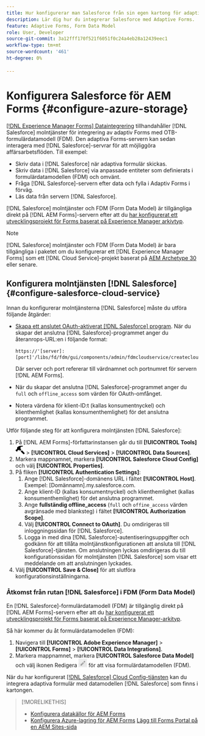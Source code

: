 ```yaml
---
title: Hur konfigurerar man Salesforce från sin egen kartong för adaptiva Forms?
description: Lär dig hur du integrerar Salesforce med Adaptive Forms.
feature: Adaptive Forms, Form Data Model
role: User, Developer
source-git-commit: 3a12fff170f521f6051f0c24a4eb28a12439eec1
workflow-type: tm+mt
source-wordcount: '461'
ht-degree: 0%

---
```



# Konfigurera Salesforce för AEM Forms {#configure-azure-storage}

[[!DNL Experience Manager Forms] Dataintegrering](data-integration.md) tillhandahåller [!DNL Salesforce] molntjänster för integrering av adaptiv Forms med OTB-formulärdatamodell (FDM). Den adaptiva Forms-servern kan sedan interagera med [!DNL Salesforce]-servrar för att möjliggöra affärsarbetsflöden. Till exempel:

* Skriv data i [!DNL Salesforce] när adaptiva formulär skickas.
* Skriv data i [!DNL Salesforce] via anpassade entiteter som definierats i formulärdatamodellen (FDM) och omvänt.
* Fråga [!DNL Salesforce]-servern efter data och fylla i Adaptiv Forms i förväg.
* Läs data från servern [!DNL Salesforce].

[!DNL Salesforce] molntjänster och FDM (Form Data Model) är tillgängliga direkt på [!DNL AEM Forms]-servern efter att du [har konfigurerat ett utvecklingsprojekt för Forms baserat på Experience Manager arkivtyp](setup-local-development-environment.md#forms-cloud-service-local-development-environment).

>[!NOTE]
>
>[!DNL Salesforce] molntjänster och FDM (Form Data Model) är bara tillgängliga i paketet om du konfigurerar ett [!DNL Experience Manager Forms] som ett [!DNL Cloud Service]-projekt baserat på [AEM Archetype 30](https://github.com/adobe/aem-project-archetype/releases/tag/aem-project-archetype-30) eller senare.

## Konfigurera molntjänsten [!DNL Salesforce] {#configure-salesforce-cloud-service}

Innan du konfigurerar molntjänsterna [!DNL Salesforce] måste du utföra följande åtgärder:

* [Skapa ett anslutet OAuth-aktiverat [!DNL Salesforce] program](https://help.salesforce.com/s/articleView?id=sf.connected_app_create_api_integration.htm&amp;type=5). När du skapar det anslutna [!DNL Salesforce]-programmet anger du återanrops-URL:en i följande format:

  ```
  https://'[server]:[port]'/libs/fd/fdm/gui/components/admin/fdmcloudservice/createcloudconfigwizard/cloudservices.html
  ```

  Där server och port refererar till värdnamnet och portnumret för servern [!DNL AEM Forms].

* När du skapar det anslutna [!DNL Salesforce]-programmet anger du `full` och `offline_access` som värden för OAuth-omfånget.

* Notera värdena för klient-ID:t (kallas konsumentnyckel) och klienthemlighet (kallas konsumenthemlighet) för det anslutna programmet.

Utför följande steg för att konfigurera molntjänsten [!DNL Salesforce]:

1. På [!DNL AEM Forms]-författarinstansen går du till **[!UICONTROL Tools]** ![hammer](assets/hammer.png) > **[!UICONTROL Cloud Services]** > **[!UICONTROL Data Sources]**.
2. Markera mappnamnet, markera **[!UICONTROL Salesforce Cloud Config]** och välj **[!UICONTROL Properties]**.
3. På fliken **[!UICONTROL Authentication Settings]**:
   1. Ange [!DNL Salesforce]-domänens URL i fältet **[!UICONTROL Host]**. Exempel: [Domännamn].my.salesforce.com.
   2. Ange klient-ID (kallas konsumentnyckel) och klienthemlighet (kallas konsumenthemlighet) för det anslutna programmet.
   3. Ange **fullständig offline_access** (`full` och `offine_access` värden avgränsade med blanksteg) i fältet **[!UICONTROL Authorization Scope]**.
   4. Välj **[!UICONTROL Connect to OAuth]**. Du omdirigeras till inloggningssidan för [!DNL Salesforce].
   5. Logga in med dina [!DNL Salesforce]-autentiseringsuppgifter och godkänn för att tillåta molntjänstkonfigurationen att ansluta till [!DNL Salesforce]-tjänsten. Om anslutningen lyckas omdirigeras du till konfigurationssidan för molntjänsten [!DNL Salesforce] som visar ett meddelande om att anslutningen lyckades.
4. Välj **[!UICONTROL Save & Close]** för att slutföra konfigurationsinställningarna.

### Åtkomst från rutan [!DNL Salesforce] i FDM (Form Data Model)

En [!DNL Salesforce]-formulärdatamodell (FDM) är tillgänglig direkt på [!DNL AEM Forms]-servern efter att du [har konfigurerat ett utvecklingsprojekt för Forms baserat på Experience Manager-arkityp](setup-local-development-environment.md#forms-cloud-service-local-development-environment).

Så här kommer du åt formulärdatamodellen (FDM):
1. Navigera till **[!UICONTROL Adobe Experience Manager]** > **[!UICONTROL Forms]** > **[!UICONTROL Data Integrations]**.
1. Markera mappnamnet, markera **[!UICONTROL Salesforce Data Model]** och välj ikonen Redigera ![Redigera](assets/edit.png) för att visa formulärdatamodellen (FDM).

När du har konfigurerat [[!DNL Salesforce] Cloud Config-tjänsten](#configure-salesforce-cloud-service) kan du integrera adaptiva formulär med datamodellen [!DNL Salesforce] som finns i kartongen.

>[!MORELIKETHIS]
>
>* [Konfigurera datakällor för AEM Forms](/help/forms/configure-data-sources.md)
>* [Konfigurera Azure-lagring för AEM Forms](/help/forms/configure-azure-storage.md)
>  [Lägg till Forms Portal på en AEM Sites-sida ](/help/forms/configure-forms-portal.md)
